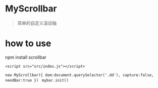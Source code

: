 # MyScrollbar

> 简单的自定义滚动轴


# how to use 
npm install scrollbar

`<script src="src/index.js"></script>`

`new MyScrollbar({
    dom:document.querySelector('.dd'),
    capture:false,
    needBar:true
})
`
`mybar.init()
`